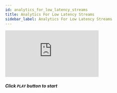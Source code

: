 ```yaml
---
id: analytics_for_low_latency_streams
title: Analytics For Low Latency Streams
sidebar_label: Analytics For Low Latency Streams
---
```


<div class="video-wrap">
    <div class="video-container">
        <iframe src="https://www.youtube.com/embed/Z2zekGZG-fg" frameborder="0" allowfullscreen></iframe>
    </div>
</div>

##### *Click `PLAY` button to start*

